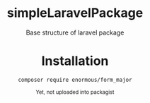 <center>

# simpleLaravelPackage
Base structure of laravel package

# Installation
```shell
composer require enormous/form_major
```
<small>Yet, not uploaded into packagist</small>
</center>
